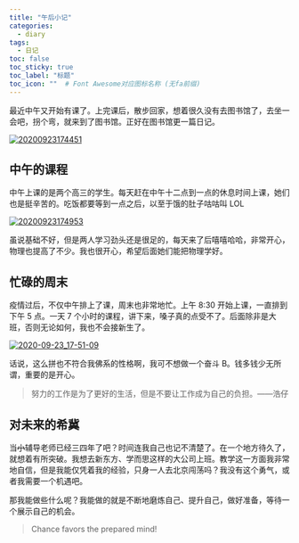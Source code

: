 ```yaml
---
title: "午后小记"
categories:
  - diary
tags:
  - 日记
toc: false
toc_sticky: true
toc_label: "标题"
toc_icon: ""  # Font Awesome对应图标名称 (无fa前缀)	
---
```

最近中午又开始有课了。上完课后，散步回家，想着很久没有去图书馆了，去坐一会吧，拐个弯，就来到了图书馆。正好在图书馆更一篇日记。

[![20200923174451](https://cdn.jsdelivr.net/gh/sunete/imghost/img20200923174451.png)](https://cdn.jsdelivr.net/gh/sunete/imghost/img20200923174451.png)

## 中午的课程
中午上课的是两个高三的学生。每天赶在中午十二点到一点的休息时间上课，她们也是挺辛苦的。吃饭都要等到一点之后，以至于饿的肚子咕咕叫 LOL

[![20200923174953](https://cdn.jsdelivr.net/gh/sunete/imghost/img20200923174953.png)](https://cdn.jsdelivr.net/gh/sunete/imghost/img20200923174953.png)

虽说基础不好，但是两人学习劲头还是很足的，每天来了后嘻嘻哈哈，非常开心，物理也提高了不少。我也很开心，希望后面她们能把物理学好。

## 忙碌的周末
疫情过后，不仅中午排上了课，周末也非常地忙。上午 8:30 开始上课，一直排到下午 5 点。一天 7 个小时的课程，讲下来，嗓子真的点受不了。后面除非是大班，否则无论如何，我也不会接新生了。

[![2020-09-23_17-51-09](https://cdn.jsdelivr.net/gh/sunete/imghost/img2020-09-23_17-51-09.png)](https://cdn.jsdelivr.net/gh/sunete/imghost/img2020-09-23_17-51-09.png)

话说，这么拼也不符合我佛系的性格啊，我可不想做一个奋斗 B。钱多钱少无所谓，重要的是开心。

> 努力的工作是为了更好的生活，但是不要让工作成为自己的负担。——浩仔

## 对未来的希冀
当~~小~~辅导老师已经三四年了吧？时间连我自己也记不清楚了。在一个地方待久了，就想着有所突破。我想去新东方、学而思这样的大公司上班。教学这一方面我非常地自信，但是我能仅凭着我的经验，只身一人去北京闯荡吗？我没有这个勇气，或者我需要一个机遇吧。

那我能做些什么呢？我能做的就是不断地磨炼自己、提升自己，做好准备，等待一个展示自己的机会。

> Chance favors the prepared mind!

